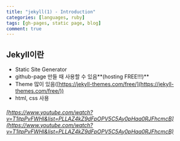 ```yaml
---
title: "jekyll(1) - Introduction"
categories: [languages, ruby]
tags: [gh-pages, static page, blog]
comment: true
---
```


## Jekyll이란

- Static Site Generator
- github-page 만들 때 사용할 수 있음**(hosting FREE!!!)**
- Theme 많이 있음([https://jekyll-themes.com/free/](https://jekyll-themes.com/free/))
- html, css 사용

###### [https://www.youtube.com/watch?v=T1itpPvFWHI&list=PLLAZ4kZ9dFpOPV5C5Ay0pHaa0RJFhcmcB](https://www.youtube.com/watch?v=T1itpPvFWHI&list=PLLAZ4kZ9dFpOPV5C5Ay0pHaa0RJFhcmcB)
